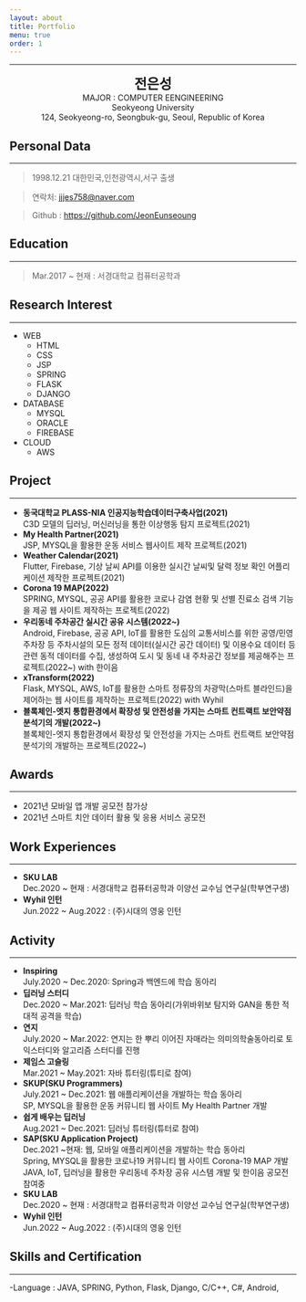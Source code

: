 ```yaml
---
layout: about
title: Portfolio
menu: true
order: 1
---
```


* * *
<center>
<span style=
"font-size:170%;
font-weight:bold">
전은성
</span>
</center>

<center>MAJOR : COMPUTER EENGINEERING</center>

<center>Seokyeong University</center>

<center>124, Seokyeong-ro, Seongbuk-gu, Seoul, Republic of Korea</center>

## Personal Data
---
> 1998.12.21 대한민국,인천광역시,서구 출생

> 연락처: jjjes758@naver.com

> Github : <a href="https://github.com/JeonEunseoung">https://github.com/JeonEunseoung</a>


## Education
---
> Mar.2017 ~ 현재 : 서경대학교 컴퓨터공학과


## Research Interest
---

* WEB
    + HTML
    + CSS
    + JSP
    + SPRING
    + FLASK
    + DJANGO
* DATABASE
    + MYSQL
    + ORACLE
    + FIREBASE
* CLOUD
    + AWS

## Project
---

* **동국대학교 PLASS-NIA 인공지능학습데이터구축사업(2021)**<br>
C3D 모델의 딥러닝, 머신러닝을 통한 이상행동 탐지 프로젝트(2021)<br>
* **My Health Partner(2021)**<br>
JSP, MYSQL을 활용한 운동 서비스 웹사이트 제작 프로젝트(2021)<br>
* **Weather Calendar(2021)**<br>
Flutter, Firebase, 기상 날씨 API를 이용한 실시간 날씨및 달력 정보 확인 어플리케이션 제작한 프로젝트(2021)<br>
* **Corona 19 MAP(2022)**<br>
SPRING, MYSQL, 공공 API를 활용한 코로나 감염 현황 및 선별 진료소 검색 기능을 제공 웹 사이트 제작하는 프로젝트(2022)<br>
* **우리동네 주차공간 실시간 공유 시스템(2022~)**<br>
Android, Firebase, 공공 API, IoT를 활용한 도심의 교통서비스를 위한 공영/민영주차장 등 주차시설의 모든 정적 데이터(실시간 공간 데이터) 및 이용수요 데이터 등 관련 동적 데이터를 수집, 생성하여 도시 및 동네 내 주차공간 정보를 제공해주는 프로젝트(2022~) with 한이음<br>
* **xTransform(2022)**<br>
Flask, MYSQL, AWS, IoT를 활용한 스마트 정류장의 차광막(스마트 블라인드)을 제어하는 웹 사이트를 제작하는 프로젝트(2022) with Wyhil<br>
* **블록체인-엣지 통합환경에서 확장성 및 안전성을 가지는 스마트 컨트랙트 보안약점 분석기의 개발(2022~)**<br>
블록체인-엣지 통합환경에서 확장성 및 안전성을 가지는 스마트 컨트랙트 보안약점 분석기의 개발하는 프로젝트(2022~) <br>

## Awards
---
- 2021년 모바일 앱 개발 공모전 참가상
- 2021년 스마트 치안 데이터 활용 및 응용 서비스 공모전
## Work Experiences
---
* **SKU LAB**<br>
Dec.2020 ~ 현재 : 서경대학교 컴퓨터공학과 이양선 교수님 연구실(학부연구생)<br>
* **Wyhil 인턴**<br>
Jun.2022 ~ Aug.2022 : (주)시대의 영웅 인턴<br>

## Activity
---
* **Inspiring**<br>
July.2020 ~ Dec.2020: Spring과 백엔드에 학습 동아리<br>
* **딥러닝 스터디**<br>
Dec.2020 ~ Mar.2021: 딥러닝 학습 동아리(가위바위보 탐지와 GAN을 통한 적대적 공격을 학습)<br>
* **연지**<br>
July.2020 ~ Mar.2022: 연지는 한 뿌리 이어진 자매라는 의미의학술동아리로 토익스터디와 알고리즘 스터디를 진행<br>
* **제임스 고슬링**<br>
Mar.2021 ~ May.2021: 자바 튜터링(튜티로 참여)<br>
* **SKUP(SKU Programmers)**<br>
July.2021 ~ Dec.2021: 웹 애플리케이션을 개발하는 학습 동아리<br>
SP, MYSQL을 활용한 운동 커뮤니티 웹 사이트 My Health Partner 개발<br>
* **쉽게 배우는 딥러닝**<br>
Aug.2021 ~ Dec.2021: 딥러닝 튜터링(튜터로 참여)<br>
* **SAP(SKU Application Project)**<br>
Dec.2021 ~현재: 웹, 모바일 애플리케이션을 개발하는 학습 동아리<br>
Spring, MYSQL을 활용한 코로나19 커뮤니티 웹 사이트 Corona-19 MAP 개발<br>
JAVA, IoT, 딥러닝을 활용한 우리동네 주차장 공유 시스템 개발 및 한이음 공모전 참여중<br>
* **SKU LAB**<br>
Dec.2020 ~ 현재 : 서경대학교 컴퓨터공학과 이양선 교수님 연구실(학부연구생)<br>
* **Wyhil 인턴**<br>
Jun.2022 ~ Aug.2022 : (주)시대의 영웅 인턴<br>

## Skills and Certification
---
-Language : JAVA, SPRING, Python, Flask, Django, C/C++, C#, Android,  




